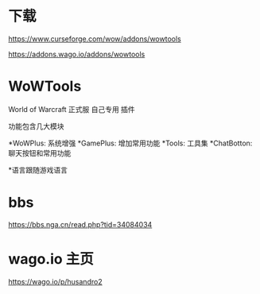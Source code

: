 # 下载
https://www.curseforge.com/wow/addons/wowtools

https://addons.wago.io/addons/wowtools

# WoWTools
World of Warcraft 正式服 自己专用 插件

功能包含几大模块

*WoWPlus: 系统增强
*GamePlus: 增加常用功能
*Tools: 工具集
*ChatBotton: 聊天按钮和常用功能

*语言跟随游戏语言

# bbs
https://bbs.nga.cn/read.php?tid=34084034

# wago.io 主页
https://wago.io/p/husandro2
